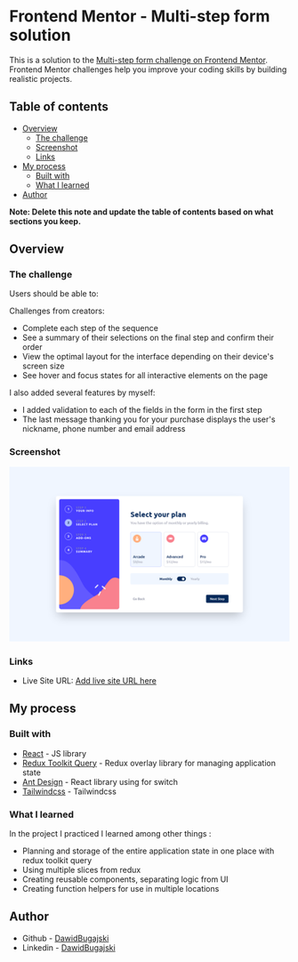 # Frontend Mentor - Multi-step form solution

This is a solution to the [Multi-step form challenge on Frontend Mentor](https://www.frontendmentor.io/challenges/multistep-form-YVAnSdqQBJ). Frontend Mentor challenges help you improve your coding skills by building realistic projects.

## Table of contents

- [Overview](#overview)
  - [The challenge](#the-challenge)
  - [Screenshot](#screenshot)
  - [Links](#links)
- [My process](#my-process)
  - [Built with](#built-with)
  - [What I learned](#what-i-learned)
- [Author](#author)

**Note: Delete this note and update the table of contents based on what sections you keep.**

## Overview

### The challenge

Users should be able to:

Challenges from creators:

- Complete each step of the sequence
- See a summary of their selections on the final step and confirm their order
- View the optimal layout for the interface depending on their device's screen size
- See hover and focus states for all interactive elements on the page

I also added several features by myself:

- I added validation to each of the fields in the form in the first step
- The last message thanking you for your purchase displays the user's nickname, phone number and email address

### Screenshot

![](./src/assets/views/page.png)

### Links

- Live Site URL: [Add live site URL here](https://dawidbugajski.github.io/multi-step-form/)

## My process

### Built with

- [React](https://reactjs.org/) - JS library
- [Redux Toolkit Query](https://redux-toolkit.js.org/) - Redux overlay library for managing application state
- [Ant Design](https://ant.design/) - React library using for switch
- [Tailwindcss](https://tailwindcss.com/) - Tailwindcss

### What I learned

In the project I practiced I learned among other things :

- Planning and storage of the entire application state in one place with redux toolkit query
- Using multiple slices from redux
- Creating reusable components, separating logic from UI
- Creating function helpers for use in multiple locations

## Author

- Github - [DawidBugajski](https://github.com/DawidBugajski)
- Linkedin - [DawidBugajski](https://www.linkedin.com/in/dawid-bugajski-1bb01519b/)

